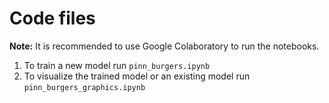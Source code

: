 # Code files
**Note:** It is recommended to use Google Colaboratory to run the notebooks.
1. To train a new model run `pinn_burgers.ipynb`
2. To visualize the trained model or an existing model run `pinn_burgers_graphics.ipynb`

